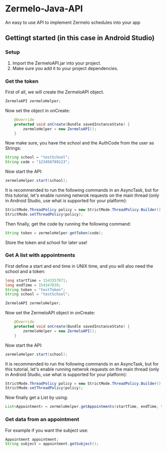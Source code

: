 # Zermelo-Java-API
An easy to use API to implement Zermelo schedules into your app

## Gettingt started (in this case in Android Studio)
### Setup
1. Import the ZermeloAPI.jar into your project.
2. Make sure you add it to your project dependencies.

### Get the token
First of all, we will create the ZermeloAPI object.
```java
ZermeloAPI zermeloHelper;
```
Now set the object in onCreate:
```java
    @Override
    protected void onCreate(Bundle savedInstanceState) {
        zermeloHelper = new ZermeloAPI();
    }
```
Now make sure, you have the school and the AuthCode from the user as Strings:
```java
String school = "testSchool";
String code = "123456789123";
```
Now start the API:
```java
zermeloHelper.start(school);
```
It is recommended to run the following commands in an AsyncTask, but for this tutorial, let's enable running netwrok requests on the main thread (only in Android Studio, use what is supported for your platform):
```java
StrictMode.ThreadPolicy policy = new StrictMode.ThreadPolicy.Builder().permitAll().build();
StrictMode.setThreadPolicy(policy);
```
Then finally, get the code by running the following command:
```java
String token = zermeloHelper.getToken(code);
```
Store the token and school for later use!

### Get A list with appointments
First define a start and end time in UNIX time, and you will also need the school and a token:
```java
long startTime = 1543357871;
long endTime = 154347839;
String token = "testToken";
String school = "testSchool";

ZermeloAPI zermeloHelper;
```
Now set the ZermeloAPI object in onCreate:
```java
    @Override
    protected void onCreate(Bundle savedInstanceState) {
        zermeloHelper = new ZermeloAPI();
    }
```
Now start the API:
```java
zermeloHelper.start(school);
```
It is recommended to run the following commands in an AsyncTask, but for this tutorial, let's enable running netwrok requests on the main thread (only in Android Studio, use what is supported for your platform):
```java
StrictMode.ThreadPolicy policy = new StrictMode.ThreadPolicy.Builder().permitAll().build();
StrictMode.setThreadPolicy(policy);
```
Now finally get a List<Appointment> by using:

```java
List<Appointment> = zermeloHelper.getAppointments(startTime, endTime, token);
```

### Get data from an appointment
For example if you want the subject use:
```java
Appointment appointment;
String subject = appointment.getSubject();
```


